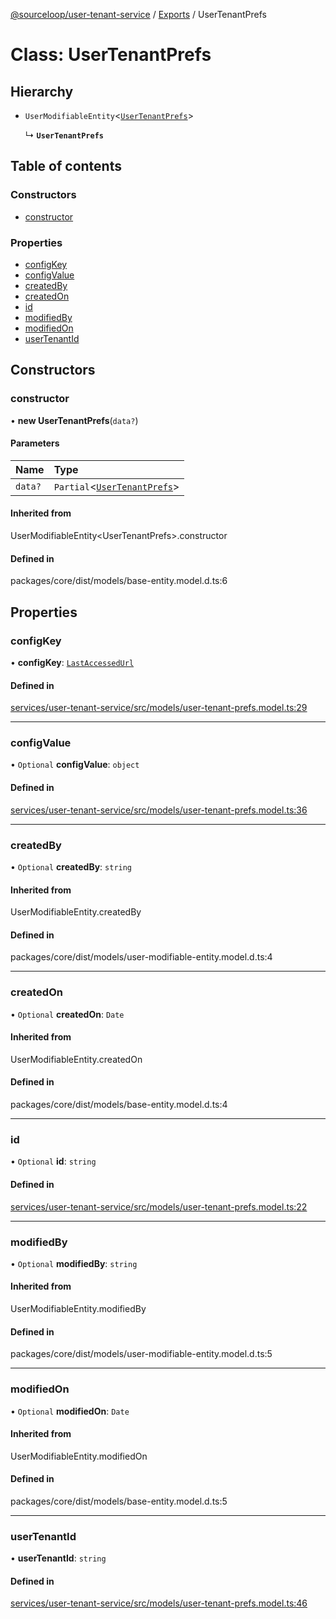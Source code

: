 [@sourceloop/user-tenant-service](../README.md) / [Exports](../modules.md) / UserTenantPrefs

# Class: UserTenantPrefs

## Hierarchy

- `UserModifiableEntity`<[`UserTenantPrefs`](UserTenantPrefs.md)\>

  ↳ **`UserTenantPrefs`**

## Table of contents

### Constructors

- [constructor](UserTenantPrefs.md#constructor)

### Properties

- [configKey](UserTenantPrefs.md#configkey)
- [configValue](UserTenantPrefs.md#configvalue)
- [createdBy](UserTenantPrefs.md#createdby)
- [createdOn](UserTenantPrefs.md#createdon)
- [id](UserTenantPrefs.md#id)
- [modifiedBy](UserTenantPrefs.md#modifiedby)
- [modifiedOn](UserTenantPrefs.md#modifiedon)
- [userTenantId](UserTenantPrefs.md#usertenantid)

## Constructors

### constructor

• **new UserTenantPrefs**(`data?`)

#### Parameters

| Name | Type |
| :------ | :------ |
| `data?` | `Partial`<[`UserTenantPrefs`](UserTenantPrefs.md)\> |

#### Inherited from

UserModifiableEntity<UserTenantPrefs\>.constructor

#### Defined in

packages/core/dist/models/base-entity.model.d.ts:6

## Properties

### configKey

• **configKey**: [`LastAccessedUrl`](../enums/UserConfigKey.md#lastaccessedurl)

#### Defined in

[services/user-tenant-service/src/models/user-tenant-prefs.model.ts:29](https://github.com/sourcefuse/loopback4-microservice-catalog/blob/93a7f917/services/user-tenant-service/src/models/user-tenant-prefs.model.ts#L29)

___

### configValue

• `Optional` **configValue**: `object`

#### Defined in

[services/user-tenant-service/src/models/user-tenant-prefs.model.ts:36](https://github.com/sourcefuse/loopback4-microservice-catalog/blob/93a7f917/services/user-tenant-service/src/models/user-tenant-prefs.model.ts#L36)

___

### createdBy

• `Optional` **createdBy**: `string`

#### Inherited from

UserModifiableEntity.createdBy

#### Defined in

packages/core/dist/models/user-modifiable-entity.model.d.ts:4

___

### createdOn

• `Optional` **createdOn**: `Date`

#### Inherited from

UserModifiableEntity.createdOn

#### Defined in

packages/core/dist/models/base-entity.model.d.ts:4

___

### id

• `Optional` **id**: `string`

#### Defined in

[services/user-tenant-service/src/models/user-tenant-prefs.model.ts:22](https://github.com/sourcefuse/loopback4-microservice-catalog/blob/93a7f917/services/user-tenant-service/src/models/user-tenant-prefs.model.ts#L22)

___

### modifiedBy

• `Optional` **modifiedBy**: `string`

#### Inherited from

UserModifiableEntity.modifiedBy

#### Defined in

packages/core/dist/models/user-modifiable-entity.model.d.ts:5

___

### modifiedOn

• `Optional` **modifiedOn**: `Date`

#### Inherited from

UserModifiableEntity.modifiedOn

#### Defined in

packages/core/dist/models/base-entity.model.d.ts:5

___

### userTenantId

• **userTenantId**: `string`

#### Defined in

[services/user-tenant-service/src/models/user-tenant-prefs.model.ts:46](https://github.com/sourcefuse/loopback4-microservice-catalog/blob/93a7f917/services/user-tenant-service/src/models/user-tenant-prefs.model.ts#L46)
